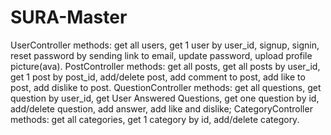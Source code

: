 # SURA-Master

UserController methods: get all users, get 1 user by user_id, signup, signin, reset password by sending link to email, update password, upload profile picture(ava). PostController methods: get all posts, get all posts by user_id, get 1 post by post_id, add/delete post, add comment to post, add like to post, add dislike to post. QuestionController methods: get all questions, get question by user_id, get User Answered Questions, get one question by id, add/delete question, add answer, add like and dislike; CategoryController methods: get all categories, get 1 category by id, add/delete category.

